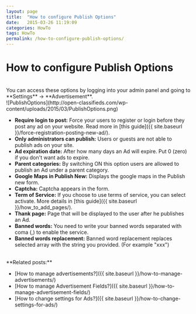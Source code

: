 ```yaml
---
layout: page
title:  "How to configure Publish Options"
date:   2015-03-26 11:19:09
categories: HowTo
tags: HowTo
permalink: /how-to-configure-publish-options/
---
```

# How to configure Publish Options
<br>
You can access these options by logging into your admin panel and going to **Settings** -> **Advertisement**. 


<br>
![PublishOptions](http://open-classifieds.com/wp-content/uploads/2015/03/PublishOptions.png)


<br>

+ **Require login to post:** Force your users to register or login before they post any ad on your website. Read more in [this guide]({{ site.baseurl }}/force-registration-posting-new-ad/).
+ **Only administrators can publish:** Users or guests are not able to publish ads on your site.
+ **Ad expiration date:** After how many days an Ad will expire. Put 0 (zero) if you don't want ads to expire.
+ **Parent categories:** By switching ON this option users are allowed to publish an Ad under a parent category.
+ **Google Maps in Publish New:** Displays the google maps in the Publish new form.
+ **Captcha:** Captcha appears in the form.
+ **Term of Service:** If you choose to use terms of service, you can select activate. More details in [this guide]({{ site.baseurl }}/how_to_add_pages/).
+ **Thank page:** Page that will be displayed to the user after he publishes an Ad.
+ **Banned words:** You need to write your banned words separated with coma (,) to enable the service.
+ **Banned words replacement:** Banned word replacement replaces selected array with the string you provided. (For example "xxx")

  
<br>
  **Related posts:**
  
* [How to manage advertisements?]({{ site.baseurl }}/how-to-manage-advertisements/)
* [How to manage Advertisement Fields?]({{ site.baseurl }}/how-to-manage-advertisement-fields/)
* [How to change settings for Ads?]({{ site.baseurl }}/how-to-change-settings-for-ads/)


<!--title: How to configure Publish Options
link: http://open-classifieds.com/2015/03/26/how-to-configure-publish-options/
author: Constantinos
description: 
post_id: 24274
created: 2015/03/26 12:19:09
created_gmt: 2015/03/26 11:19:09
comment_status: open
post_name: how-to-configure-publish-options
status: publish
post_type: post-->
